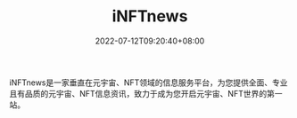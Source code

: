 ﻿---
weight: 
title: "iNFTnews"
description: "iNFTnews是一家垂直在元宇宙、NFT领域的信息服务平台，为您提供全面、专业且有品质的元宇宙、NFT信息资讯，致力于成为您开启元宇宙、NFT世界的第一站。"
date: 2022-07-12T09:20:40+08:00
lastmod: 2022-07-12T09:20:40+08:00
draft: false
authors: ["Cindy"]
featuredImage: "20.png"
link: "https://inftnews.com/"
tags: ["iNFTnews","元宇宙资讯"]
categories: ["navigation"]
navigation: ["元宇宙资讯"]
lightgallery: true
toc: true
pinned: false
recommend: false
recommend1: false
---
iNFTnews是一家垂直在元宇宙、NFT领域的信息服务平台，为您提供全面、专业且有品质的元宇宙、NFT信息资讯，致力于成为您开启元宇宙、NFT世界的第一站。

